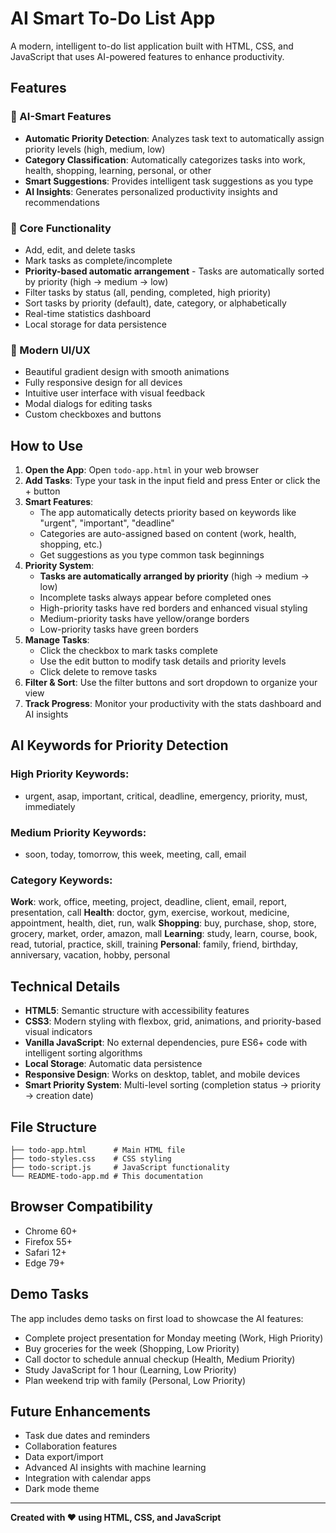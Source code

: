 # AI Smart To-Do List App

A modern, intelligent to-do list application built with HTML, CSS, and JavaScript that uses AI-powered features to enhance productivity.

## Features

### 🧠 AI-Smart Features
- **Automatic Priority Detection**: Analyzes task text to automatically assign priority levels (high, medium, low)
- **Category Classification**: Automatically categorizes tasks into work, health, shopping, learning, personal, or other
- **Smart Suggestions**: Provides intelligent task suggestions as you type
- **AI Insights**: Generates personalized productivity insights and recommendations

### 📱 Core Functionality
- Add, edit, and delete tasks
- Mark tasks as complete/incomplete
- **Priority-based automatic arrangement** - Tasks are automatically sorted by priority (high → medium → low)
- Filter tasks by status (all, pending, completed, high priority)
- Sort tasks by priority (default), date, category, or alphabetically
- Real-time statistics dashboard
- Local storage for data persistence

### 🎨 Modern UI/UX
- Beautiful gradient design with smooth animations
- Fully responsive design for all devices
- Intuitive user interface with visual feedback
- Modal dialogs for editing tasks
- Custom checkboxes and buttons

## How to Use

1. **Open the App**: Open `todo-app.html` in your web browser
2. **Add Tasks**: Type your task in the input field and press Enter or click the + button
3. **Smart Features**:
   - The app automatically detects priority based on keywords like "urgent", "important", "deadline"
   - Categories are auto-assigned based on content (work, health, shopping, etc.)
   - Get suggestions as you type common task beginnings
4. **Priority System**:
   - **Tasks are automatically arranged by priority** (high → medium → low)
   - Incomplete tasks always appear before completed ones
   - High-priority tasks have red borders and enhanced visual styling
   - Medium-priority tasks have yellow/orange borders
   - Low-priority tasks have green borders
5. **Manage Tasks**:
   - Click the checkbox to mark tasks complete
   - Use the edit button to modify task details and priority levels
   - Click delete to remove tasks
6. **Filter & Sort**: Use the filter buttons and sort dropdown to organize your view
7. **Track Progress**: Monitor your productivity with the stats dashboard and AI insights

## AI Keywords for Priority Detection

### High Priority Keywords:
- urgent, asap, important, critical, deadline, emergency, priority, must, immediately

### Medium Priority Keywords:
- soon, today, tomorrow, this week, meeting, call, email

### Category Keywords:

**Work**: work, office, meeting, project, deadline, client, email, report, presentation, call
**Health**: doctor, gym, exercise, workout, medicine, appointment, health, diet, run, walk
**Shopping**: buy, purchase, shop, store, grocery, market, order, amazon, mall
**Learning**: study, learn, course, book, read, tutorial, practice, skill, training
**Personal**: family, friend, birthday, anniversary, vacation, hobby, personal

## Technical Details

- **HTML5**: Semantic structure with accessibility features
- **CSS3**: Modern styling with flexbox, grid, animations, and priority-based visual indicators
- **Vanilla JavaScript**: No external dependencies, pure ES6+ code with intelligent sorting algorithms
- **Local Storage**: Automatic data persistence
- **Responsive Design**: Works on desktop, tablet, and mobile devices
- **Smart Priority System**: Multi-level sorting (completion status → priority → creation date)

## File Structure

```
├── todo-app.html      # Main HTML file
├── todo-styles.css    # CSS styling
├── todo-script.js     # JavaScript functionality
└── README-todo-app.md # This documentation
```

## Browser Compatibility

- Chrome 60+
- Firefox 55+
- Safari 12+
- Edge 79+

## Demo Tasks

The app includes demo tasks on first load to showcase the AI features:
- Complete project presentation for Monday meeting (Work, High Priority)
- Buy groceries for the week (Shopping, Low Priority)
- Call doctor to schedule annual checkup (Health, Medium Priority)
- Study JavaScript for 1 hour (Learning, Low Priority)
- Plan weekend trip with family (Personal, Low Priority)

## Future Enhancements

- Task due dates and reminders
- Collaboration features
- Data export/import
- Advanced AI insights with machine learning
- Integration with calendar apps
- Dark mode theme

---

**Created with ❤️ using HTML, CSS, and JavaScript**